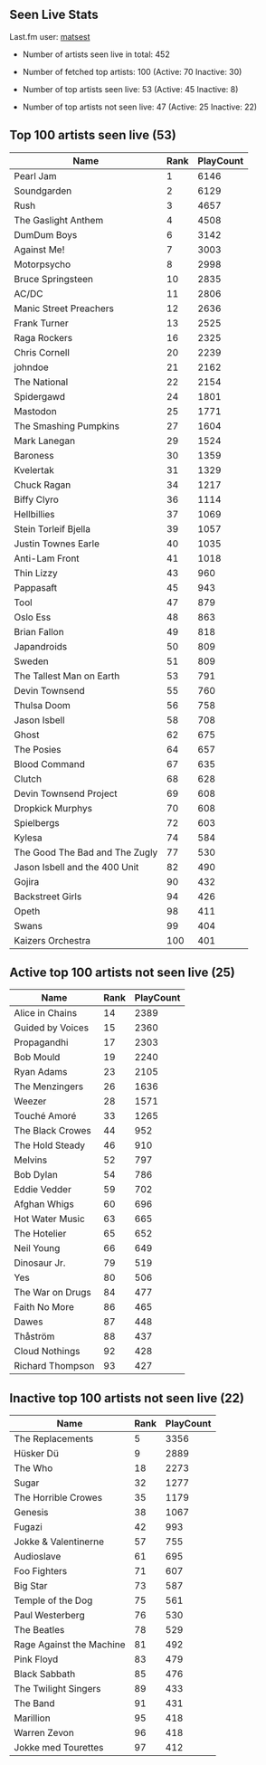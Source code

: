 ## Seen Live Stats

Last.fm user: [matsest](https://www.last.fm/user/matsest)

- Number of artists seen live in total: 452

- Number of fetched top artists: 100 (Active: 70 Inactive: 30)

- Number of top artists seen live: 53 (Active: 45 Inactive: 8)

- Number of top artists not seen live: 47 (Active: 25 Inactive: 22)

## Top 100 artists seen live (53)

Name                           | Rank | PlayCount
------------------------------ | ---- | ---------
Pearl Jam                      | 1    | 6146     
Soundgarden                    | 2    | 6129     
Rush                           | 3    | 4657     
The Gaslight Anthem            | 4    | 4508     
DumDum Boys                    | 6    | 3142     
Against Me!                    | 7    | 3003     
Motorpsycho                    | 8    | 2998     
Bruce Springsteen              | 10   | 2835     
AC/DC                          | 11   | 2806     
Manic Street Preachers         | 12   | 2636     
Frank Turner                   | 13   | 2525     
Raga Rockers                   | 16   | 2325     
Chris Cornell                  | 20   | 2239     
johndoe                        | 21   | 2162     
The National                   | 22   | 2154     
Spidergawd                     | 24   | 1801     
Mastodon                       | 25   | 1771     
The Smashing Pumpkins          | 27   | 1604     
Mark Lanegan                   | 29   | 1524     
Baroness                       | 30   | 1359     
Kvelertak                      | 31   | 1329     
Chuck Ragan                    | 34   | 1217     
Biffy Clyro                    | 36   | 1114     
Hellbillies                    | 37   | 1069     
Stein Torleif Bjella           | 39   | 1057     
Justin Townes Earle            | 40   | 1035     
Anti-Lam Front                 | 41   | 1018     
Thin Lizzy                     | 43   | 960      
Pappasaft                      | 45   | 943      
Tool                           | 47   | 879      
Oslo Ess                       | 48   | 863      
Brian Fallon                   | 49   | 818      
Japandroids                    | 50   | 809      
Sweden                         | 51   | 809      
The Tallest Man on Earth       | 53   | 791      
Devin Townsend                 | 55   | 760      
Thulsa Doom                    | 56   | 758      
Jason Isbell                   | 58   | 708      
Ghost                          | 62   | 675      
The Posies                     | 64   | 657      
Blood Command                  | 67   | 635      
Clutch                         | 68   | 628      
Devin Townsend Project         | 69   | 608      
Dropkick Murphys               | 70   | 608      
Spielbergs                     | 72   | 603      
Kylesa                         | 74   | 584      
The Good The Bad and The Zugly | 77   | 530      
Jason Isbell and the 400 Unit  | 82   | 490      
Gojira                         | 90   | 432      
Backstreet Girls               | 94   | 426      
Opeth                          | 98   | 411      
Swans                          | 99   | 404      
Kaizers Orchestra              | 100  | 401      

## Active top 100 artists not seen live (25)

Name             | Rank | PlayCount
---------------- | ---- | ---------
Alice in Chains  | 14   | 2389     
Guided by Voices | 15   | 2360     
Propagandhi      | 17   | 2303     
Bob Mould        | 19   | 2240     
Ryan Adams       | 23   | 2105     
The Menzingers   | 26   | 1636     
Weezer           | 28   | 1571     
Touché Amoré     | 33   | 1265     
The Black Crowes | 44   | 952      
The Hold Steady  | 46   | 910      
Melvins          | 52   | 797      
Bob Dylan        | 54   | 786      
Eddie Vedder     | 59   | 702      
Afghan Whigs     | 60   | 696      
Hot Water Music  | 63   | 665      
The Hotelier     | 65   | 652      
Neil Young       | 66   | 649      
Dinosaur Jr.     | 79   | 519      
Yes              | 80   | 506      
The War on Drugs | 84   | 477      
Faith No More    | 86   | 465      
Dawes            | 87   | 448      
Thåström         | 88   | 437      
Cloud Nothings   | 92   | 428      
Richard Thompson | 93   | 427      

## Inactive top 100 artists not seen live (22)

Name                     | Rank | PlayCount
------------------------ | ---- | ---------
The Replacements         | 5    | 3356     
Hüsker Dü                | 9    | 2889     
The Who                  | 18   | 2273     
Sugar                    | 32   | 1277     
The Horrible Crowes      | 35   | 1179     
Genesis                  | 38   | 1067     
Fugazi                   | 42   | 993      
Jokke & Valentinerne     | 57   | 755      
Audioslave               | 61   | 695      
Foo Fighters             | 71   | 607      
Big Star                 | 73   | 587      
Temple of the Dog        | 75   | 561      
Paul Westerberg          | 76   | 530      
The Beatles              | 78   | 529      
Rage Against the Machine | 81   | 492      
Pink Floyd               | 83   | 479      
Black Sabbath            | 85   | 476      
The Twilight Singers     | 89   | 433      
The Band                 | 91   | 431      
Marillion                | 95   | 418      
Warren Zevon             | 96   | 418      
Jokke med Tourettes      | 97   | 412      
